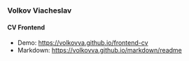 ### Volkov Viacheslav

#### CV Frontend

- Demo: https://volkovva.github.io/frontend-cv
- Markdown: https://volkovva.github.io/markdown/readme
